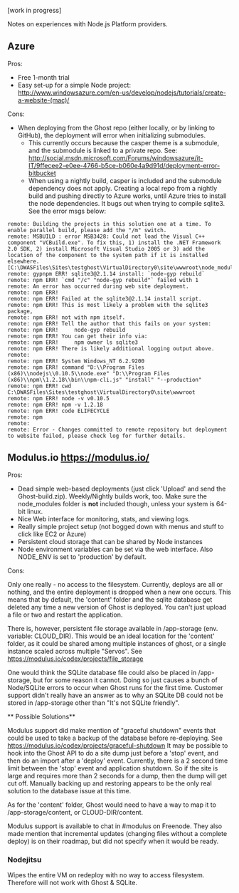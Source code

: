 [work in progress]

Notes on experiences with Node.js Platform providers.

## Azure

Pros:

* Free 1-month trial
* Easy set-up for a simple Node project: http://www.windowsazure.com/en-us/develop/nodejs/tutorials/create-a-website-(mac)/

Cons:

* When deploying from the Ghost repo (either locally, or by linking to GitHub), the deployment will error when initializing submodules.
    * This currently occurs because the casper theme is a submodule, and the submodule is linked to a private repo. See: http://social.msdn.microsoft.com/Forums/windowsazure/it-IT/9ffecee2-e0ee-4766-b5ce-b060e4a9d91d/deployment-error-bitbucket
    * When using a nightly build, casper is included and the submodule dependency does not apply.  Creating a local repo from a nightly build and pushing directly to Azure works, until Azure tries to install the node dependencies.  It bugs out when trying to compile sqlite3. See the error msgs below:

```
remote: Building the projects in this solution one at a time. To enable parallel build, please add the "/m" switch.
remote: MSBUILD : error MSB3428: Could not load the Visual C++ component "VCBuild.exe". To fix this, 1) install the .NET Framework 2.0 SDK, 2) install Microsoft Visual Studio 2005 or 3) add the location of the component to the system path if it is installed elsewhere.  [C:\DWASFiles\Sites\testghost\VirtualDirectory0\site\wwwroot\node_modules\sqlite3\build\binding.sln]
remote: gypnpm ERR! sqlite3@2.1.14 install: `node-gyp rebuild`
remote: npm ERR! `cmd "/c" "node-gyp rebuild"` failed with 1
remote: An error has occurred during web site deployment.
remote: npm ERR!
remote: npm ERR! Failed at the sqlite3@2.1.14 install script.
remote: npm ERR! This is most likely a problem with the sqlite3 package,
remote: npm ERR! not with npm itself.
remote: npm ERR! Tell the author that this fails on your system:
remote: npm ERR!     node-gyp rebuild
remote: npm ERR! You can get their info via:
remote: npm ERR!     npm owner ls sqlite3
remote: npm ERR! There is likely additional logging output above.
remote:
remote: npm ERR! System Windows_NT 6.2.9200
remote: npm ERR! command "D:\\Program Files (x86)\\nodejs\\0.10.5\\node.exe" "D:\\Program Files (x86)\\npm\\1.2.18\\bin\\npm-cli.js" "install" "--production"
remote: npm ERR! cwd C:\DWASFiles\Sites\testghost\VirtualDirectory0\site\wwwroot
remote: npm ERR! node -v v0.10.5
remote: npm ERR! npm -v 1.2.18
remote: npm ERR! code ELIFECYCLE
remote: npm
remote:
remote: Error - Changes committed to remote repository but deployment to website failed, please check log for further details.
```


## Modulus.io https://modulus.io/

Pros:

 * Dead simple web-based deployments (just click 'Upload' and send the Ghost-build.zip). Weekly/Nightly builds work, too. Make sure the node_modules folder is **not** included though, unless your system is 64-bit linux.
 * Nice Web interface for monitoring, stats, and viewing logs. 
 * Really simple project setup (not bogged down with menus and stuff to click like EC2 or Azure)
 * Persistent cloud storage that can be shared by Node instances
 * Node environment variables can be set via the web interface. Also NODE_ENV is set to 'production' by default.

Cons: 

Only one really - no access to the filesystem.  Currently, deploys are all or nothing, and the entire deployment is dropped when a new one occurs. This means that by default, the 'content' folder and the sqlite database get deleted any time a new version of Ghost is deployed. You can't just upload a file or two and restart the application.

There is, however, persistent file storage available in /app-storage (env. variable: CLOUD_DIR).  This would be an ideal location for the 'content' folder, as it could be shared among multiple instances of ghost, or a single instance scaled across multiple "Servos".  See https://modulus.io/codex/projects/file_storage

One would think the SQLite database file could also be placed in /app-storage, but for some reason it cannot.  Doing so just causes a bunch of Node/SQLite errors to occur when Ghost runs for the first time.  Customer support didn't really have an answer as to why an SQLite DB could not be stored in /app-storage other than "It's not SQLite friendly". 

** Possible Solutions**

Modulus support did make mention of "graceful shutdown" events that could be used to take a backup of the database before re-deploying.  See https://modulus.io/codex/projects/graceful-shutdown
It may be possible to hook into the Ghost API to do a site dump just before a 'stop' event, and then do an import after a 'deploy' event. Currently, there is a 2 second time limit between the 'stop' event and application shutdown. So if the site is large and requires more than 2 seconds for a dump, then the dump will get cut off.  Manually backing up and restoring appears to be the only real solution to the database issue at this time.

As for the 'content' folder, Ghost would need to have a way to map it to /app-storage/content, or CLOUD-DIR/content.  

Modulus support is available to chat in #modulus on Freenode.  They also made mention that incremental updates (changing files without a complete deploy) is on their roadmap, but did not specify when it would be ready.

### Nodejitsu

Wipes the entire VM on redeploy with no way to access filesystem. Therefore will not work with Ghost & SQLite.